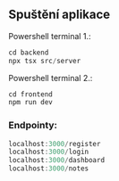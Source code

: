 ## Spuštění aplikace
Powershell terminal 1.:    
```js
cd backend
npx tsx src/server
```

Powershell terminal 2.:
```js
cd frontend
npm run dev
```

### Endpointy:

```js
localhost:3000/register
localhost:3000/login
localhost:3000/dashboard
localhost:3000/notes
```

